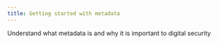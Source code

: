 ```yaml
---
title: Getting started with metadata
---
```

Understand what metadata is and why it is important to digital security
